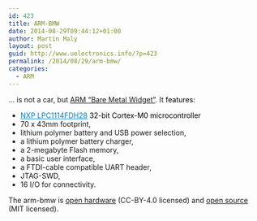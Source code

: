 ```yaml
---
id: 423
title: ARM-BMW
date: 2014-08-29T09:44:12+01:00
author: Martin Maly
layout: post
guid: http://www.uelectronics.info/?p=423
permalink: /2014/08/29/arm-bmw/
categories:
  - ARM
---
```

&#8230; is not a car, but [ARM &#8220;Bare Metal Widget&#8221;](http://theanine.io/projects/arm-bmw/). It <span style="color: #000000;">features:</span>

  * <a style="color: #007bc7;" href="http://www.nxp.com/products/microcontrollers/cortex_m0_m0/lpc1100/LPC1114FDH28.html">NXP LPC1114FDH28</a><span style="color: #000000;"> 32-bit Cortex-M0 microcontroller</span>
  * <span>70 x 43mm footprint, </span>
  * <span>lithium polymer battery and USB power selection, </span>
  * <span>a lithium polymer battery charger, </span>
  * <span>a 2-megabyte Flash memory, </span>
  * <span>a basic user interface, </span>
  * <span>a FTDI-cable compatible UART header, </span>
  * <span>JTAG-SWD, </span>
  * <span>16 I/O for connectivity.</span>

<span>The arm-bmw is <a href="https://github.com/vsergeev/arm-bmw-hw">open hardware</a> (CC-BY-4.0 licensed) and <a href="https://github.com/vsergeev/arm-bmw-sw">open source</a> (MIT licensed).</span>